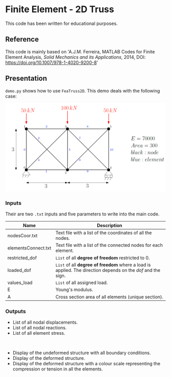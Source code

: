 # Finite Element - 2D Truss

This code has been written for educational purposes.

## Reference
This code is mainly based on 'A.J.M. Ferreira, MATLAB Codes for Finite Element Analysis, _Solid Mechanics and its Applications_, 2014, DOI: https://doi.org/10.1007/978-1-4020-9200-8'

## Presentation
`demo.py` shows how to use `FeaTruss2D`. This demo deals with the following case:

![TreatedCase](./images/TreatedProblem.PNG)

### Inputs
Their are two `.txt` inputs and five parameters to write into the main code.

| Name | Description |
|------|-------------|
| nodesCoor.txt | Text file with a list of the coordinates of all the nodes. |
| elementsConnect.txt | Text file with a list of the connected nodes for each element. |
| restricted_dof | `List` of all __degree of freedom__ restricted to 0. |
| loaded_dof | `List` of all __degree of freedom__ where a load is applied. The direction depends on the _dof_ and the sign. |
| values_load | `List` of all assigned load. |
| E | Young's modulus. |
| A | Cross section area of all elements (unique section). |

### Outputs

+ List of all nodal displacements.
+ List of all nodal reactions.
+ List of all element stress.

<br>

+ Display of the undeformed structure with all boundary conditions.
+ Display of the deformed structure.
+ Display of the deformed structure with a colour scale representing the compression or tension in all the elements.


